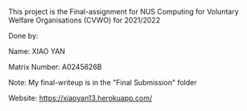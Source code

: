 This project is the Final-assignment for NUS Computing for Voluntary Welfare Organisations (CVWO) for 2021/2022

Done by:

Name: XIAO YAN

Matrix Number: A0245626B

Note: My final-writeup is in the "Final Submission" folder

Website: https://xiaoyan13.herokuapp.com/

